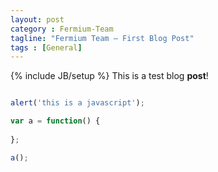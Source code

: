 ```yaml
---
layout: post
category : Fermium-Team
tagline: "Fermium Team – First Blog Post"
tags : [General]
---
```

{% include JB/setup %}
This is a test blog **post**!

``` javascript

alert('this is a javascript');

var a = function() {
	
};

a();

```